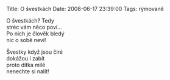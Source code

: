 Title: O švestkách
Date: 2008-06-17 23:39:00
Tags: rýmovaně

O švestkách? Tedy  
stréc vám něco poví…  
Po nich je člověk bledý  
nic o sobě neví!

Švestky když jsou čiré  
dokážou i zabít  
proto dítka milé  
nenechte si nalít!